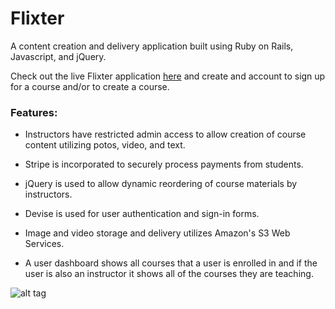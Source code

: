 # Flixter

A content creation and delivery application built using Ruby on Rails, Javascript, and jQuery.

Check out the live Flixter application [here](https://flixter-ernie-jamison.herokuapp.com) and create and account to sign up for a course and/or to create a course.

### Features:

* Instructors have restricted admin access to allow creation of course content utilizing potos, video, and text.

* Stripe is incorporated to securely process payments from students.

* jQuery is used to allow dynamic reordering of course materials by instructors.

* Devise is used for user authentication and sign-in forms.

* Image and video storage and delivery utilizes Amazon's S3 Web Services.

* A user dashboard shows all courses that a user is enrolled in and if the user is also an instructor it shows all of the courses they are teaching.

![alt tag](flixter/app/assets/images/flixter.png)

